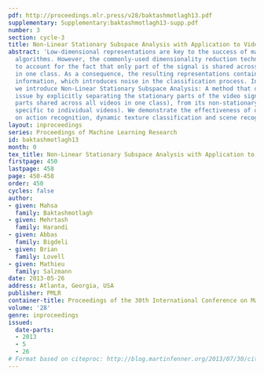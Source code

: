 ```yaml
---
pdf: http://proceedings.mlr.press/v28/baktashmotlagh13.pdf
supplementary: Supplementary:baktashmotlagh13-supp.pdf
number: 3
section: cycle-3
title: Non-Linear Stationary Subspace Analysis with Application to Video Classification
abstract: 'Low-dimensional representations are key to the success of many video classification
  algorithms. However, the commonly-used dimensionality reduction techniques fail
  to account for the fact that only part of the signal is shared across all the videos
  in one class. As a consequence, the resulting representations contain instance-specific
  information, which introduces noise in the classification process. In this paper,
  we introduce Non-Linear Stationary Subspace Analysis: A method that overcomes this
  issue by explicitly separating the stationary parts of the video signal (i.e., the
  parts shared across all videos in one class), from its non-stationary parts (i.e.,
  specific to individual videos). We demonstrate the effectiveness of our approach
  on action recognition, dynamic texture classification and scene recognition.'
layout: inproceedings
series: Proceedings of Machine Learning Research
id: baktashmotlagh13
month: 0
tex_title: Non-Linear Stationary Subspace Analysis with Application to Video Classification
firstpage: 450
lastpage: 458
page: 450-458
order: 450
cycles: false
author:
- given: Mahsa
  family: Baktashmotlagh
- given: Mehrtash
  family: Harandi
- given: Abbas
  family: Bigdeli
- given: Brian
  family: Lovell
- given: Mathieu
  family: Salzmann
date: 2013-05-26
address: Atlanta, Georgia, USA
publisher: PMLR
container-title: Proceedings of the 30th International Conference on Machine Learning
volume: '28'
genre: inproceedings
issued:
  date-parts:
  - 2013
  - 5
  - 26
# Format based on citeproc: http://blog.martinfenner.org/2013/07/30/citeproc-yaml-for-bibliographies/
---
```

